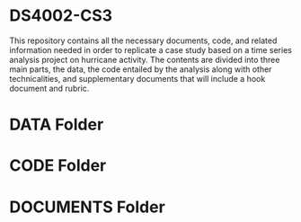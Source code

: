 # DS4002-CS3
This repository contains all the necessary documents, code, and related information needed in order to replicate a case study based on a time series analysis project on hurricane activity. The contents are divided into three main parts, the data, the code entailed by the analysis along with other technicalities, and supplementary documents that will include a hook document and rubric.
# DATA Folder
# CODE Folder
# DOCUMENTS Folder
